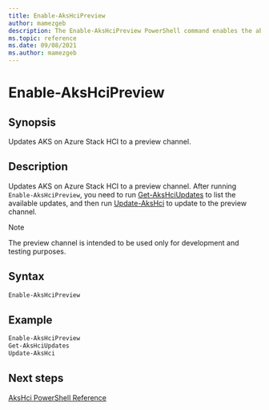 ```yaml
---
title: Enable-AksHciPreview
author: mamezgeb
description: The Enable-AksHciPreview PowerShell command enables the ability to update AKS on Azure Stack HCI to a preview channel.
ms.topic: reference
ms.date: 09/08/2021
ms.author: mamezgeb
---
```


# Enable-AksHciPreview

## Synopsis
Updates AKS on Azure Stack HCI to a preview channel.

## Description
Updates AKS on Azure Stack HCI to a preview channel. After running `Enable-AksHciPreview`, you need to run [Get-AksHciUpdates](get-akshciupdates.md) to list the available updates, and then run [Update-AksHci](update-akshci.md) to update to the preview channel. 

> [!NOTE]
> The preview channel is intended to be used only for development and testing purposes.

## Syntax

```powershell
Enable-AksHciPreview
```

## Example

```powershell
Enable-AksHciPreview
Get-AksHciUpdates
Update-AksHci
```

## Next steps

[AksHci PowerShell Reference](index.md)
